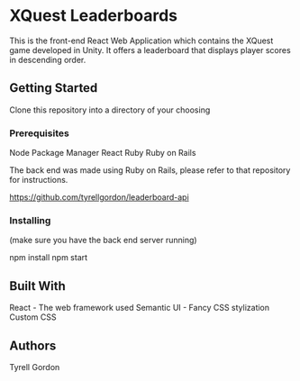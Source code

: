 # XQuest Leaderboards

This is the front-end React Web Application which contains the XQuest game developed in Unity. It offers a leaderboard that displays player scores in descending order.


## Getting Started

Clone this repository into a directory of your choosing

### Prerequisites

Node Package Manager 
React 
Ruby
Ruby on Rails

The back end was made using Ruby on Rails, please refer to that repository for instructions.

https://github.com/tyrellgordon/leaderboard-api


### Installing

(make sure you have the back end server running)

npm install
npm start 



## Built With
React  - The web framework used
Semantic UI - Fancy CSS stylization 
Custom CSS

## Authors
Tyrell Gordon

